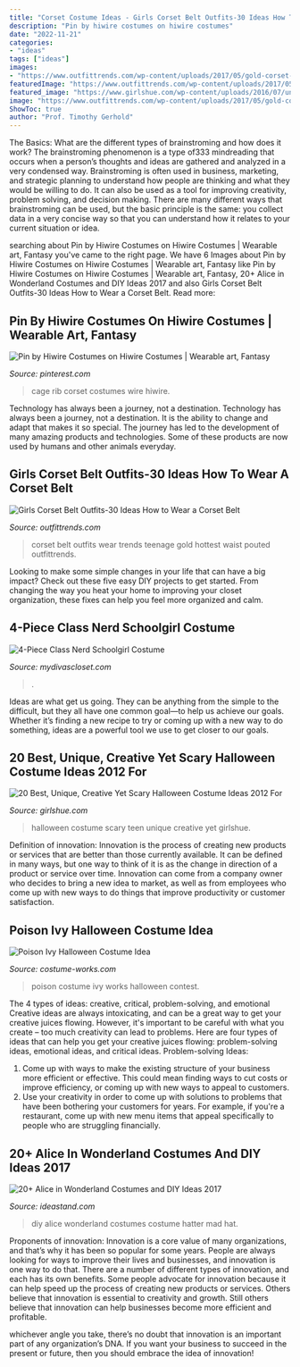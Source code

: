 ```yaml
---
title: "Corset Costume Ideas - Girls Corset Belt Outfits-30 Ideas How To Wear A Corset Belt"
description: "Pin by hiwire costumes on hiwire costumes"
date: "2022-11-21"
categories:
- "ideas"
tags: ["ideas"]
images:
- "https://www.outfittrends.com/wp-content/uploads/2017/05/gold-corset-belt.jpg"
featuredImage: "https://www.outfittrends.com/wp-content/uploads/2017/05/gold-corset-belt.jpg"
featured_image: "https://www.girlshue.com/wp-content/uploads/2016/07/unnamed-file-3212.jpg"
image: "https://www.outfittrends.com/wp-content/uploads/2017/05/gold-corset-belt.jpg"
ShowToc: true
author: "Prof. Timothy Gerhold"
---
```



The Basics: What are the different types of brainstroming and how does it work?
The brainstroming phenomenon is a type of333 mindreading that occurs when a person’s thoughts and ideas are gathered and analyzed in a very condensed way. Brainstroming is often used in business, marketing, and strategic planning to understand how people are thinking and what they would be willing to do. It can also be used as a tool for improving creativity, problem solving, and decision making. There are many different ways that brainstroming can be used, but the basic principle is the same: you collect data in a very concise way so that you can understand how it relates to your current situation or idea.

	

		
searching about Pin by Hiwire Costumes on Hiwire Costumes | Wearable art, Fantasy you've came to the right page. We have 6 Images about Pin by Hiwire Costumes on Hiwire Costumes | Wearable art, Fantasy like Pin by Hiwire Costumes on Hiwire Costumes | Wearable art, Fantasy, 20+ Alice in Wonderland Costumes and DIY Ideas 2017 and also Girls Corset Belt Outfits-30 Ideas How to Wear a Corset Belt. Read more:
		
    
## Pin By Hiwire Costumes On Hiwire Costumes | Wearable Art, Fantasy

<img loading=lazy src="https://i.pinimg.com/originals/31/25/b7/3125b74dfa166eefad88d21cf61060fc.jpg" onerror="this.onerror=null;this.src='https://tse3.mm.bing.net/th?id=OIP.tE9zPmco5sHs2IdXHmHfdQHaJ4&amp;pid=15.1';" alt="Pin by Hiwire Costumes on Hiwire Costumes | Wearable art, Fantasy">

_Source: pinterest.com_

>cage rib corset costumes wire hiwire. 

	

Technology has always been a journey, not a destination.
Technology has always been a journey, not a destination. It is the ability to change and adapt that makes it so special. The journey has led to the development of many amazing products and technologies. Some of these products are now used by humans and other animals everyday.

    
## Girls Corset Belt Outfits-30 Ideas How To Wear A Corset Belt

<img loading=lazy src="https://www.outfittrends.com/wp-content/uploads/2017/05/gold-corset-belt.jpg" onerror="this.onerror=null;this.src='https://tse2.mm.bing.net/th?id=OIP.lD2RzzIMfKoywR3gmD-RCQAAAA&amp;pid=15.1';" alt="Girls Corset Belt Outfits-30 Ideas How to Wear a Corset Belt">

_Source: outfittrends.com_

>corset belt outfits wear trends teenage gold hottest waist pouted outfittrends. 

	

Looking to make some simple changes in your life that can have a big impact? Check out these five easy DIY projects to get started. From changing the way you heat your home to improving your closet organization, these fixes can help you feel more organized and calm.

    
## 4-Piece Class Nerd Schoolgirl Costume

<img loading=lazy src="https://sep.yimg.com/ay/mydivascloset/4-piece-class-nerd-schoolgirl-costume-9.jpg" onerror="this.onerror=null;this.src='https://tse1.mm.bing.net/th?id=OIP.5UZtWvqOxwkk2BOkrgnJzgHaM4&amp;pid=15.1';" alt="4-Piece Class Nerd Schoolgirl Costume">

_Source: mydivascloset.com_

>. 

	

Ideas are what get us going. They can be anything from the simple to the difficult, but they all have one common goal—to help us achieve our goals. Whether it’s finding a new recipe to try or coming up with a new way to do something, ideas are a powerful tool we use to get closer to our goals.

    
## 20 Best, Unique, Creative Yet Scary Halloween Costume Ideas 2012 For

<img loading=lazy src="https://www.girlshue.com/wp-content/uploads/2016/07/unnamed-file-3212.jpg" onerror="this.onerror=null;this.src='https://tse1.mm.bing.net/th?id=OIP.Ffi6Df0FtPeA8gfXO-EGBgHaKO&amp;pid=15.1';" alt="20 Best, Unique, Creative Yet Scary Halloween Costume Ideas 2012 For">

_Source: girlshue.com_

>halloween costume scary teen unique creative yet girlshue. 

	

Definition of innovation:
Innovation is the process of creating new products or services that are better than those currently available. It can be defined in many ways, but one way to think of it is as the change in direction of a product or service over time. Innovation can come from a company owner who decides to bring a new idea to market, as well as from employees who come up with new ways to do things that improve productivity or customer satisfaction.

    
## Poison Ivy Halloween Costume Idea

<img loading=lazy src="https://photos.costume-works.com/full/poison_ivy11.jpg" onerror="this.onerror=null;this.src='https://tse3.mm.bing.net/th?id=OIP.2R_6QE1nBD0Uq-mgdaXP2AHaJ6&amp;pid=15.1';" alt="Poison Ivy Halloween Costume Idea">

_Source: costume-works.com_

>poison costume ivy works halloween contest. 

	

The 4 types of ideas: creative, critical, problem-solving, and emotional
Creative ideas are always intoxicating, and can be a great way to get your creative juices flowing. However, it's important to be careful with what you create – too much creativity can lead to problems. Here are four types of ideas that can help you get your creative juices flowing: problem-solving ideas, emotional ideas, and critical ideas.
Problem-solving Ideas: 
1) Come up with ways to make the existing structure of your business more efficient or effective. This could mean finding ways to cut costs or improve efficiency, or coming up with new ways to appeal to customers. 
2) Use your creativity in order to come up with solutions to problems that have been bothering your customers for years. For example, if you're a restaurant, come up with new menu items that appeal specifically to people who are struggling financially.

    
## 20+ Alice In Wonderland Costumes And DIY Ideas 2017

<img loading=lazy src="https://ideastand.com/wp-content/uploads/2017/09/alice-in-wonderland-costume-diy/6-alice-in-wonderland-costume-diy.jpg" onerror="this.onerror=null;this.src='https://tse1.mm.bing.net/th?id=OIP.-EkUZuWYdJTIm-91wdGqWwHaPo&amp;pid=15.1';" alt="20+ Alice in Wonderland Costumes and DIY Ideas 2017">

_Source: ideastand.com_

>diy alice wonderland costumes costume hatter mad hat. 

	

Proponents of innovation:
Innovation is a core value of many organizations, and that’s why it has been so popular for some years. People are always looking for ways to improve their lives and businesses, and innovation is one way to do that. There are a number of different types of innovation, and each has its own benefits.
Some people advocate for innovation because it can help speed up the process of creating new products or services. Others believe that innovation is essential to creativity and growth. Still others believe that innovation can help businesses become more efficient and profitable.

 whichever angle you take, there’s no doubt that innovation is an important part of any organization’s DNA. If you want your business to succeed in the present or future, then you should embrace the idea of innovation!

